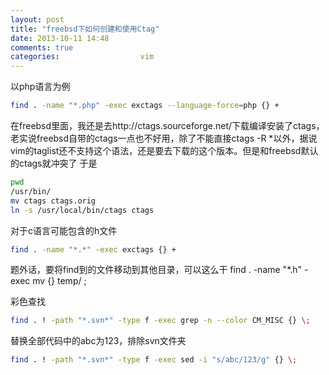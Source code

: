 ```yaml
---
layout: post
title: "freebsd下如何创建和使用Ctag"
date: 2013-10-11 14:48
comments: true
categories:                  vim
---
```

以php语言为例
```bash
find . -name "*.php" -exec exctags --language-force=php {} +
```
在freebsd里面，我还是去http://ctags.sourceforge.net/下载编译安装了ctags，老实说freebsd自带的ctags一点也不好用，除了不能直接ctags -R *以外，据说vim的taglist还不支持这个语法，还是要去下载的这个版本。但是和freebsd默认的ctags就冲突了
于是
```bash
pwd
/usr/bin/
mv ctags ctags.orig
ln -s /usr/local/bin/ctags ctags
```

对于c语言可能包含的h文件
```bash
find . -name "*.*" -exec exctags {} +
```

题外话，要将find到的文件移动到其他目录，可以这么干
find . -name "*.h" -exec mv {} temp/ \;

彩色查找
```bash
find . ! -path "*.svn*" -type f -exec grep -n --color CM_MISC {} \;
```

替换全部代码中的abc为123，排除svn文件夹
```bash
find . ! -path "*.svn*" -type f -exec sed -i "s/abc/123/g" {} \;
```
